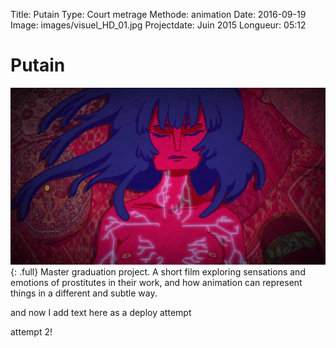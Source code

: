 Title: Putain
Type: Court metrage
Methode: animation
Date: 2016-09-19
Image: images/visuel_HD_01.jpg
Projectdate: Juin 2015
Longueur: 05:12



# Putain
![alt](images/visuel_HD_01.jpg){: .full}
Master graduation project. A short film exploring sensations and emotions of prostitutes in their work, and how animation can represent things in a different and subtle way.

and now I add text here as a deploy attempt

attempt 2! 
